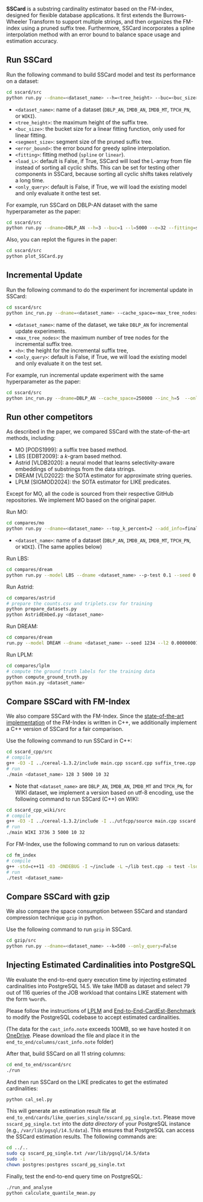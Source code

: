 **SSCard** is a substring cardinality estimator based on the FM-index, designed for flexible database applications. It first extends the Burrows-Wheeler Transform to support multiple strings, and then organizes the FM-index using a pruned suffix tree. Furthermore, SSCard incorporates a spline interpolation method with an error bound to balance space usage and estimation accuracy.

## Run SSCard

Run the following command to build SSCard model and test its performance on a dataset:

```bash
cd sscard/src
python run.py --dname=<dataset_name> --h=<tree_height> --buc=<buc_size> --l=<segment_size> --e=<error_bound> --fitting=<fitting_method> --load_L=<Load_L> --only_query=<only_query>
```

- `<dataset_name>`: name of a dataset (`DBLP_AN`, `IMDB_AN`, `IMDB_MT`, `TPCH_PN`, or `WIKI`).
- `<tree_height>`: the maximum height of the suffix tree.
- `<buc_size>`: the bucket size for a linear fitting function, only used for linear fitting.
- `<segment_size>`: segment size of the pruned suffix tree.
- `<error_bound>`: the error bound for greedy spline interpolation.
- `<fitting>`: fitting method (`spline` or `linear`).
- `<load_L>`: default is False, if True, SSCard will load the L-array from file instead of sorting all cyclic shifts. This can be set for testing other components in SSCard, because sorting all cyclic shifts takes relatively a long time. 
- `<only_query>`: default is False, if True, we will load the existing model and only evaluate it onthe test set.



For example, run SSCard on DBLP-AN dataset with the same hyperparameter as the paper:

```bash
cd sscard/src
python run.py --dname=DBLP_AN --h=3 --buc=1 --l=5000 --e=32 --fitting=spine --load_L=False
```



Also, you can replot the figures in the paper:

```bash
cd sscard/src
python plot_SSCard.py
```





## Incremental Update

Run the following command to do the experiment for incremental update in SSCard:

```bash
cd sscard/src
python inc_run.py --dname=<dataset_name> --cache_space=<max_tree_nodes> --inc_h=<h> --only_query=<only_query>
```

- `<dataset_name>`: name of the dataset, we take `DBLP_AN` for incremental update experiments.
- `<max_tree_nodes>`: the maximum number of tree nodes for the incremental suffix tree.
- `<h>`: the height for the incremental suffix tree,
- `<only_query>`: default is False, if True, we will load the existing model and only evaluate it on the test set.

For example, run incremental update experiment with the same hyperparameter as the paper:

```bash
cd sscard/src
python inc_run.py --dname=DBLP_AN --cache_space=250000 --inc_h=5  --only_query=False
```





## Run other competitors

As described in the paper, we compared SSCard with the state-of-the-art methods, including:

- MO [PODS1999]: a suffix tree based method.
- LBS [EDBT2009]: a $k$-gram based method.
- Astrid [VLDB2020]: a neural model that learns selectivity-aware embeddings of substrings from the data strings.
- DREAM [VLD2022]: the SOTA estimator for approximate string queries.
- LPLM [SIGMOD2024]: the SOTA estimator for LIKE predicates.

Except for MO, all the code is sourced from their respective GitHub repositories. We implement MO based on the original paper.

Run MO:
```bash
cd compares/mo
python run.py --dname=<dataset_name> --top_k_percent=2 --add_info=final --only_query=True
```

- `<dataset_name>`: name of a dataset (`DBLP_AN`, `IMDB_AN`, `IMDB_MT`, `TPCH_PN`, or `WIKI`). (The same applies below)

Run LBS:

```bash
cd compares/dream
python run.py --model LBS --dname <dataset_name> --p-test 0.1 --seed 0 --Ntbl 5 --PT 20 --max-d 0 --L 10
```

Run Astrid: 

```bash
cd compares/astrid
# prepare the counts.csv and triplets.csv for training
python prepare_datasets.py
python AstridEmbed.py <dataset_name>
```

Run DREAM:

```bash
cd compares/dream
run.py --model DREAM --dname <dataset_name> --seed 1234 --l2 0.00000001 --lr 0.001 --layer 1 --pred-layer 3 --cs 512 --max-epoch 100 --patience 10 --max-d 0 --max-char 200 --bs 128 --h-dim 512 --es 100 --clip-gr 10.0
```

Run LPLM:

```bash
cd compares/lplm
# compute the ground truth labels for the training data
python compute_ground_truth.py
python main.py <dataset_name>
```





## Compare SSCard with FM-Index

We also compare SSCard with the FM-Index. Since the [state-of-the-art implementation](https://github.com/simongog/sdsl-lite) of the FM-Index is written in C++, we additionally implement a C++ version of SSCard for a fair comparison.

Use  the following command to run SSCard in C++:
```bash
cd sscard_cpp/src
# compile
g++ -O3 -I ../cereal-1.3.2/include main.cpp sscard.cpp suffix_tree.cpp -o main
# run
./main <dataset_name> 128 3 5000 10 32
```

- Note that `<dataset_name>` are `DBLP_AN`, `IMDB_AN`, `IMDB_MT` and `TPCH_PN`, for WIKI dataset, we implement a version based on utf-8 encoding, use the following command to run SSCard (C++) on WIKI:

```bash
cd sscard_cpp_wiki/src
# compile
g++ -O3 -I ../cereal-1.3.2/include -I ../utfcpp/source main.cpp sscard.cpp suffix_tree.cpp -o main
# run
./main WIKI 3736 3 5000 10 32
```



For FM-Index, use the following command to run on various datasets:

```bash
cd fm_index
# compile
g++ -std=c++11 -O3 -DNDEBUG -I ~/include -L ~/lib test.cpp -o test -lsdsl -ldivsufsort -ldivsufsort64
# run
./test <dataset_name>
```





## Compare SSCard with gzip

We also compare the space consumption between SSCard and standard compression technique `gzip` in python.

Use the following command to run `gzip` in SSCard.

```bash
cd gzip/src
python run.py --dname=<dataset_name> --k=500 --only_query=False
```





## Injecting Estimated Cardinalities into PostgreSQL

We evaluate the end-to-end query execution time by injecting estimated cardinalities into PostgreSQL 14.5. We take IMDB as dataset and select 79 out of 116 queries of the JOB workload that contains LIKE statement with the form `%word%`.

Please follow the instructions of [LPLM](https://github.com/dbis-ukon/lplm?tab=readme-ov-file) and [End-to-End-CardEst-Benchmark](https://github.com/Nathaniel-Han/End-to-End-CardEst-Benchmark) to modify the PostgreSQL codebase to accept estimated cardinalities.

(The data for the `cast_info.note` exceeds 100MB, so we have hosted it on [OneDrive](https://drive.google.com/file/d/1XwdtetU69aGPBtmVmeI0UUkHt_YcvSqx/view?usp=drive_link). Please download the file and place it in the `end_to_end/columns/cast_info.note` folder)

After that, build SSCard on all 11 string columns:

```bash
cd end_to_end/sscard/src
./run
```

And then run SSCard on the LIKE predicates to get the estimated cardinalities:

```bash
python cal_sel.py
```

This will generate an estimation result file at `end_to_end/cards/like_queries_single/sscard_pg_single.txt`. Please move `sscard_pg_single.txt` into the *data directory* of your PostgreSQL instance (e.g., `/var/lib/pgsql/14.5/data`). This ensures that PostgreSQL can access the SSCard estimation results. The following commands are:
```bash
cd ../..
sudo cp sscard_pg_single.txt /var/lib/pgsql/14.5/data
sudo -i
chown postgres:postgres sscard_pg_single.txt
```

Finally, test the end-to-end query time on PostgreSQL:

```bash
./run_and_analyse
python calculate_quantile_mean.py
```







